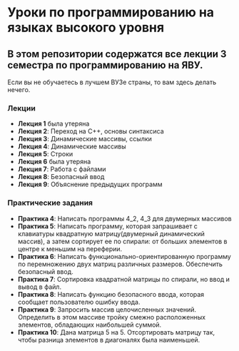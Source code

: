 # Уроки по программированию на языках высокого уровня

## В этом репозитории содержатся все лекции 3 семестра по программированию на ЯВУ.
 
 Если вы не обучаетесь в лучшем ВУЗе страны, то вам здесь делать нечего.
 
 ### Лекции
 * **Лекция 1** была утеряна
 * **Лекция 2**: Переход на C++, основы синтаксиса
 * **Лекция 3**: Динамические массивы, ссылки
 * **Лекция 4**: Динамические массивы
 * **Лекция 5**: Строки
 * **Лекция 6** была утеряна
 * **Лекция 7**: Работа с файлами
 * **Лекция 8**: Безопасный ввод
 * **Лекция 9**: Объяснение предыдущих программ
 
 ### Практические задания
 + **Практика 4**: Написать программы 4_2, 4_3 для двумерных массивов
 + **Практика 5**: Написать программу, которая запрашивает с клавиатуры квадратную матрицу(двумерный динамический массив), а затем сортирует ее по спирали: от больших элементов в центре к меньшим на переферии.
 + **Практика 6**: Написать функционально-ориентированную программу по перемножению двух матриц различных размеров. Обеспечить безопасный ввод.
 + **Практика 7**: Сортировка квадратной матрицы по спирали, но ввод и вывод в файл.
 + **Практика 8**: Написать функцию безопасного ввода, которая сообщает пользователю ошибку ввода. 
 + **Практика 9**: Запросить массив целочисленных значений. Определить в этом массиве тройку смежно расположенных элементов, обладающих наибольшей суммой. 
 + **Практика 10**: Дана матрица 5 на 5. Отсортировать матрицу так, чтобы разница элементов в диагоналях была наименьшей.
